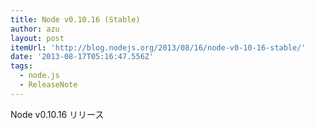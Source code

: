 ```yaml
---
title: Node v0.10.16 (Stable)
author: azu
layout: post
itemUrl: 'http://blog.nodejs.org/2013/08/16/node-v0-10-16-stable/'
date: '2013-08-17T05:16:47.556Z'
tags:
  - node.js
  - ReleaseNote
---
```

Node v0.10.16 リリース
